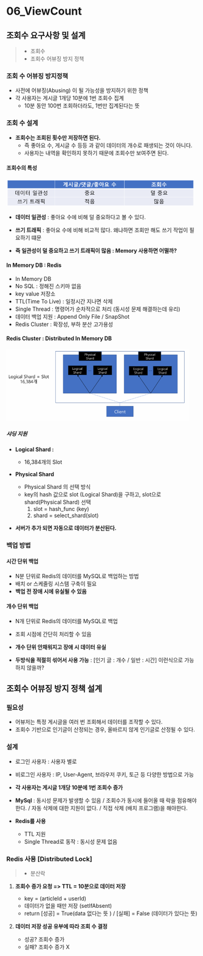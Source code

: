 # 06_ViewCount



## 조회수 요구사항 및 설계

> - 조회수
> - 조회수 어뷰징 방지 정책

### 조회 수 어뷰징 방지정책

- 사전에 어뷰징(Abusing) 이 될 가능성을 방지하기 위한 정책
- 각 사용자는 게시글 1개당 10분에 1번 조회수 집계
  - 10분 동안 100번 조회하더라도, 1번만 집계된다는 뜻



### 조회 수 설계

- **조회수는 조회된 횟수만 저장하면 된다.**
  - 즉 좋아요 수, 게시글 수 등등 과 같이 데이터의 개수로 패생되는 것이 아니다.
  - 사용자는 내역을 확인하지 못하기 때문에 조회수만 보여주면 된다.

#### 조회수의 특성

<img src="./06_ViewCount.assets/image-20250302200250817.png" alt="image-20250302200250817" style="zoom: 80%;" />

- **데이터 일관성** : 좋아요 수에 비해 덜 중요하다고 볼 수 있다.
- **쓰기 트래픽** : 좋아요 수에 비해 비교적 많다. 왜냐하면 조회만 해도 쓰기 작업이 필요하기 떄문

- **즉 일관성이 덜 중요하고 쓰기 트래픽이 많음 : Memory 사용하면 어떨까?**

  

#### In Memory DB : Redis

- In Memory DB
- No SQL : 정해진 스키마 없음
- key value 저장소
- TTL(Time To Live) : 일정시간 지나면 삭제
- Single Thread : 명령어가 순차적으로 처리 (동시성 문제 해결하는데 유리)
- 데이터 백업 지원 : Append Only File / SnapShot
- Redis Cluster : 확장성, 부하 분산 고가용성



#### Redis Cluster : Distributed In Memory DB

<img src="./06_ViewCount.assets/image-20250302201436848.png" alt="image-20250302201436848" style="zoom:67%;" />

##### 샤딩 지원

- **Logical Shard :** 
  - 16,384개의 Slot

- **Physical Shard** 
  - Physical Shard 의 선택 방식 
  - key의 hash 값으로 slot (Logical Shard)을 구하고, slot으로 shard(Physical Shard) 선택
    1. slot = hash_func (key)
    2. shard = select_shard(slot)

- **서버가 추가 되면 자동으로 데이터가 분산된다.**



### 백업 방법

#### 시간 단위 백업

- N분 단위로 Redis의 데이터를 MySQL로 백업하는 방법
- 배치 or 스케줄링 시스템 구축이 필요
- **백업 전 장애 시에 유실될 수 있음**



#### 개수 단위 백업

- N개 단위로 Redis의 데이터를 MySQL로 백업
- 조회 시점에 간단히 처리할 수 있음
- **개수 단위 안채워지고 장애 시 데이터 유실**

- **두방식을 적절히 섞어서 사용 가능** : [인기 글 : 개수 / 일반 : 시간] 이런식으로 가능하지 않을까?



## 조회수 어뷰징 방지 정책 설계

### 필요성

- 어뷰저는 특정 게시글을 여러 번 조회해서 데이터를 조작할 수 있다.
- 조회수 기반으로 인기글이 산정되는 경우, 올바르지 않게 인기글로 산정될 수 있다.



### 설계

- 로그인 사용자 : 사용자 별로
- 비로그인 사용자 : IP, User-Agent, 브라우저 쿠키, 토근 등 다양한 방법으로 가능

- **각 사용자는 게시글 1개당 10분에 1번 조회수 증가**

  

- **MySql** : 동시성 문제가 발생할 수 있음 
  			/ 조회수가 동시에 들어올 때 락을 점유해야한다.
  			/ 자동 삭제에 대한 지원이 없다.
              / 직접 삭제 (배치 프로그램)을 해야한다.

- **Redis를 사용**

  - TTL 지원
  - Single Thread로 동작 : 동시성 문제 없음



### Redis 사용 [Distributed Lock]

> - 분산락

1. **조회수 증가 요청 => TTL = 10분으로 데이터 저장**
   - key = (articleId + userId)
   - 데이터가 없을 때만 저장 (setIfAbsent) 
   - return [성공] = True(data 없다는 뜻 ) / [실패] = False (데이터가 있다는 뜻)
     
2. **데이터 저장 성공 유부에 따라 조회 수 결정**
   - 성공? 조회수 증가
   - 실패? 조회수 증가 X



































